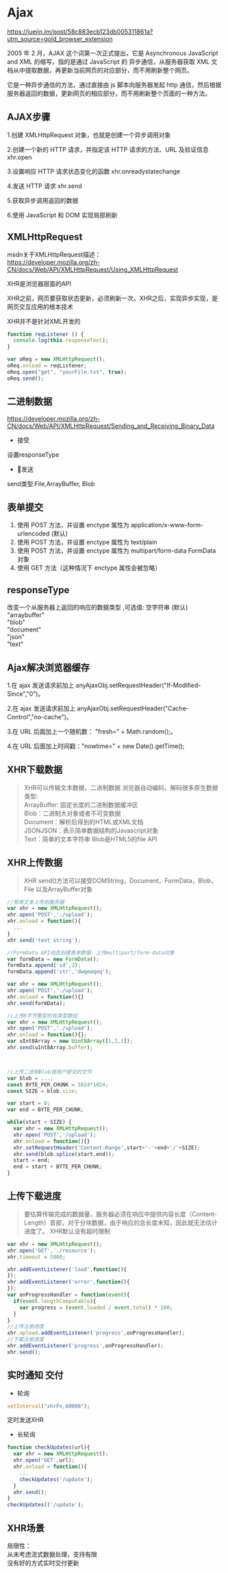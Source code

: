 # Ajax

<https://juejin.im/post/58c883ecb123db005311861a?utm_source=gold_browser_extension>

2005 年 2 月，AJAX 这个词第一次正式提出，它是 Asynchronous JavaScript and XML 的缩写，指的是通过 JavaScript 的 异步通信，从服务器获取 XML 文档从中提取数据，再更新当前网页的对应部分，而不用刷新整个网页。

它是一种异步通信的方法，通过直接由 js 脚本向服务器发起 http 通信，然后根据服务器返回的数据，更新网页的相应部分，而不用刷新整个页面的一种方法。

## AJAX步骤

1.创建 XMLHttpRequest 对象，也就是创建一个异步调用对象

2.创建一个新的 HTTP 请求，并指定该 HTTP 请求的方法、URL 及验证信息 xhr.open

3.设置响应 HTTP 请求状态变化的函数 xhr.onreadystatechange

4.发送 HTTP 请求 xhr.send

5.获取异步调用返回的数据

6.使用 JavaScript 和 DOM 实现局部刷新

## XMLHttpRequest

msdn关于XMLHttpRequest描述：  
<https://developer.mozilla.org/zh-CN/docs/Web/API/XMLHttpRequest/Using_XMLHttpRequest>

XHR是浏览器层面的API

XHR之前，网页要获取状态更新，必须刷新一次。XHR之后，实现异步实现，是网页交互应用的根本技术

XHR并不是针对XML开发的

```javascript
function reqListener () {
  console.log(this.responseText);
}

var oReq = new XMLHttpRequest();
oReq.onload = reqListener;
oReq.open("get", "yourFile.txt", true);
oReq.send();
```

## 二进制数据

<https://developer.mozilla.org/zh-CN/docs/Web/API/XMLHttpRequest/Sending_and_Receiving_Binary_Data>

* 接受

设置responseType

* 发送

send类型:File,ArrayBuffer, Blob

## 表单提交

1. 使用 POST 方法，并设置 enctype 属性为 application/x-www-form-urlencoded (默认)
2. 使用 POST 方法，并设置 enctype 属性为 text/plain
3. 使用 POST 方法，并设置 enctype 属性为 multipart/form-data
  FormData 对象
4. 使用 GET 方法（这种情况下 enctype 属性会被忽略）

## responseType

改变一个从服务器上返回的响应的数据类型 ,可选值:
空字符串 (默认)  
"arraybuffer"  
"blob"  
"document"  
"json"  
"text"  

## Ajax解决浏览器缓存

1.在 ajax 发送请求前加上 anyAjaxObj.setRequestHeader("If-Modified-Since","0")。

2.在 ajax 发送请求前加上 anyAjaxObj.setRequestHeader("Cache-Control","no-cache")。

3.在 URL 后面加上一个随机数： "fresh=" + Math.random();。

4.在 URL 后面加上时间戳："nowtime=" + new Date().getTime();


## XHR下载数据

> XHR可以传输文本数据，二进制数据
> 浏览器自动编码，解码很多原生数据类型:  
ArrayBuffer: 固定长度的二进制数据缓冲区  
Blob：二进制大对象或者不可变数据  
Document：解析后得到的HTML或XML文档  
JSONJSON：表示简单数据结构的Javascript对象  
Text：简单的文本字符串
> Blob是HTML5的file API

## XHR上传数据

> XHR send()方法可以接受DOMString，Document，FormData，Blob，File 以及ArrayBuffer对象

```js
//简单文本上传到服务器
var xhr = new XMLHttpRequest();
xhr.open('POST','./upload');
xhr.onload = function(){
  ...
}
xhr.send('text string');

//FormData API动态创建表单数据，上传multipart/form-data对象
var formData = new FormData();
formData.append('id',2);
formData.append('str','dwqewqeq');

var xhr = new XMLHttpRequest();
xhr.open('POST','./upload');
xhr.onload = function(){}
xhr.send(formData);

//上传8字节整型的有类型数组
var xhr = new XMLHttpRequest();
xhr.open('POST','./upload');
xhr.onload = function(){};
var uInt8Array = new Uint8Array([1,2,3]);
xhr.send(uInt8Array.buffer);



//上传二进制Blob或用户提交的文件
var blob = ...;
const BYTE_PER_CHUNK = 1024*1024;
const SIZE = blob.size;

var start = 0;
var end = BYTE_PER_CHUNK;

while(start < SIZE) {
  var xhr = new XMLHttpRequest();
  xhr.open('POST','/upload');
  xhr.onload = function(){}
  xhr.setRequestHeader('Content-Range',start+'-'+end+'/'+SIZE);
  xhr.send(blob.splice(start,end));
  start = end;
  end = start + BYTE_PER_CHUNK;
}


```

## 上传下载进度

> 要估算传输完成的数据量，服务器必须在响应中提供内容长度（Content-Length）首部，对于分块数据，由于响应的总长度未知，因此就无法估计进度了。
> XHR默认没有超时限制

```js
var xhr = new XMLHttpRequest();
xhr.open('GET','./resource');
xhr.timeout = 5000;

xhr.addEventListener('load',function(){
});
xhr.addEventListener('error',function(){
});
var onProgressHandler = function(event){
  if(event.lengthComputable){
    var progress = (event.loaded / event.total) * 100;
  }
}
//上传注册进度
xhr.upload.addEventListener('progress',onProgressHandler);
//下载注册进度
xhr.addEventListener('progress',onProgressHandler);
xhr.send();
```

## 实时通知 交付

- 轮询

```js
setInterval("xhrFn,60000");
```

定时发送XHR

- 长轮询

```js
function checkUpdates(url){
  var xhr = new XMLHttpRequest();
  xhr.open('GET',url);
  xhr.onload = function(){
    ...
    checkUpdates('/update');
  }
  xhr.send();
}
checkUpdates(('/update');
```

## XHR场景

局限性：  
从未考虑流式数据处理，支持有限  
没有好的方式实时交付更新
